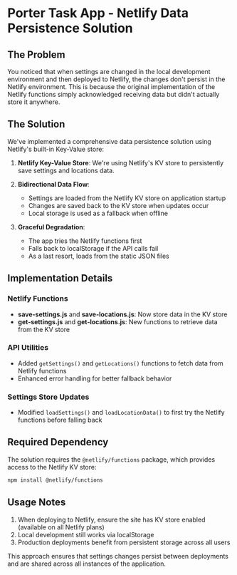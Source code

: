 # Porter Task App - Netlify Data Persistence Solution

## The Problem

You noticed that when settings are changed in the local development environment and then deployed to Netlify, the changes don't persist in the Netlify environment. This is because the original implementation of the Netlify functions simply acknowledged receiving data but didn't actually store it anywhere.

## The Solution

We've implemented a comprehensive data persistence solution using Netlify's built-in Key-Value store:

1. **Netlify Key-Value Store**: We're using Netlify's KV store to persistently save settings and locations data.

2. **Bidirectional Data Flow**:
   - Settings are loaded from the Netlify KV store on application startup
   - Changes are saved back to the KV store when updates occur
   - Local storage is used as a fallback when offline

3. **Graceful Degradation**: 
   - The app tries the Netlify functions first
   - Falls back to localStorage if the API calls fail
   - As a last resort, loads from the static JSON files

## Implementation Details

### Netlify Functions

- **save-settings.js** and **save-locations.js**: Now store data in the KV store
- **get-settings.js** and **get-locations.js**: New functions to retrieve data from the KV store

### API Utilities

- Added `getSettings()` and `getLocations()` functions to fetch data from Netlify functions
- Enhanced error handling for better fallback behavior

### Settings Store Updates

- Modified `loadSettings()` and `loadLocationData()` to first try the Netlify functions before falling back

## Required Dependency

The solution requires the `@netlify/functions` package, which provides access to the Netlify KV store:

```bash
npm install @netlify/functions
```

## Usage Notes

1. When deploying to Netlify, ensure the site has KV store enabled (available on all Netlify plans)
2. Local development still works via localStorage
3. Production deployments benefit from persistent storage across all users

This approach ensures that settings changes persist between deployments and are shared across all instances of the application.
